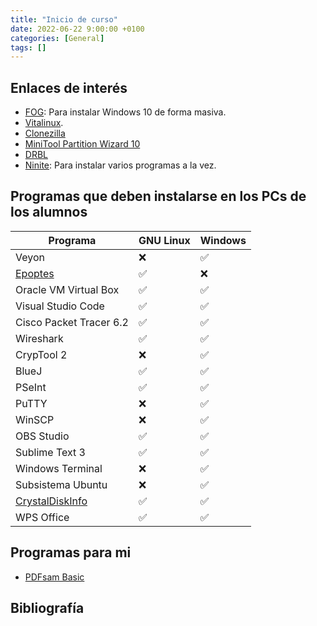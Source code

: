 ```yaml
---
title: "Inicio de curso"
date: 2022-06-22 9:00:00 +0100
categories: [General]
tags: []
---
```


## Enlaces de interés

- [FOG](https://www.bujarra.com/instalando-fog/): Para instalar Windows 10 de forma masiva.
- [Vitalinux](https://wiki.vitalinux.educa.aragon.es/index.php/P%C3%A1gina_principal).
- [Clonezilla](https://clonezilla.org/downloads.php)
- [MiniTool Partition Wizard 10](https://www.partitionwizard.com/what-is-new-in-v10.html)
- [DRBL](https://drbl.org/)
- [Ninite](https://ninite.com/): Para instalar varios programas a la vez.

## Programas que deben instalarse en los PCs de los alumnos

| Programa | GNU Linux | Windows |
|---|---|---|
| Veyon  | ❌ | ✅ |
| [Epoptes](https://epoptes.org/)  | ✅ | ❌ |
| Oracle VM Virtual Box | ✅ | ✅ |
| Visual Studio Code | ✅ | ✅ |
| Cisco Packet Tracer 6.2 | ✅ | ✅ |
| Wireshark | ✅ | ✅ |
| CrypTool 2 | ❌ | ✅ |
| BlueJ | ✅ | ✅ |
| PSeInt | ✅ | ✅ |
| PuTTY | ❌ | ✅ |
| WinSCP | ❌ | ✅ |
| OBS Studio | ✅ | ✅ |
| Sublime Text 3 | ✅ | ✅ |
| Windows Terminal | ❌ | ✅ |
| Subsistema Ubuntu | ❌ | ✅ |
| [CrystalDiskInfo](https://crystalmark.info/en/software/crystaldiskinfo/) | ✅ | ✅ |
| WPS Office | ✅ | ✅ |

## Programas para mi

- [PDFsam Basic](https://pdfsam.org/es/download-pdfsam-basic/)

## Bibliografía